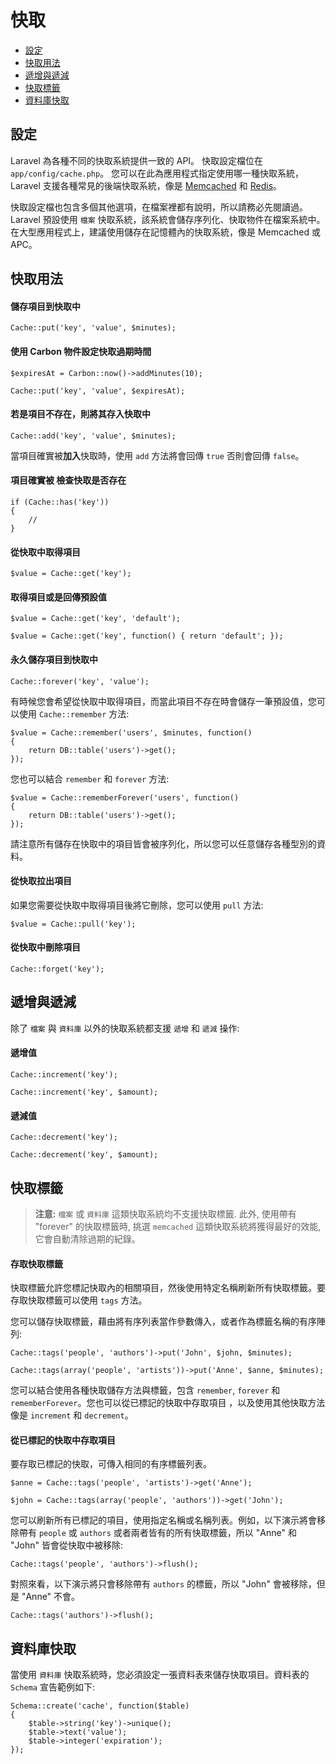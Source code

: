 # 快取

- [設定](#configuration)
- [快取用法](#cache-usage)
- [遞增與遞減](#increments-and-decrements)
- [快取標籤](#cache-tags)
- [資料庫快取](#database-cache)

<a name="configuration"></a>
## 設定

Laravel 為各種不同的快取系統提供一致的 API。 快取設定檔位在 `app/config/cache.php`。 您可以在此為應用程式指定使用哪一種快取系統，Laravel 支援各種常見的後端快取系統，像是 [Memcached](http://memcached.org) 和 [Redis](http://redis.io)。

快取設定檔也包含多個其他選項，在檔案裡都有說明，所以請務必先閱讀過。Laravel 預設使用 `檔案` 快取系統，該系統會儲存序列化、快取物件在檔案系統中。在大型應用程式上，建議使用儲存在記憶體內的快取系統，像是 Memcached 或 APC。

<a name="cache-usage"></a>
## 快取用法

#### 儲存項目到快取中

	Cache::put('key', 'value', $minutes);

#### 使用 Carbon 物件設定快取過期時間

	$expiresAt = Carbon::now()->addMinutes(10);

	Cache::put('key', 'value', $expiresAt);

#### 若是項目不存在，則將其存入快取中

	Cache::add('key', 'value', $minutes);

當項目確實被**加入**快取時，使用 `add` 方法將會回傳 `true` 否則會回傳 `false`。

#### 項目確實被  檢查快取是否存在

	if (Cache::has('key'))
	{
		//
	}

#### 從快取中取得項目

	$value = Cache::get('key');

#### 取得項目或是回傳預設值

	$value = Cache::get('key', 'default');

	$value = Cache::get('key', function() { return 'default'; });

#### 永久儲存項目到快取中

	Cache::forever('key', 'value');

有時候您會希望從快取中取得項目，而當此項目不存在時會儲存一筆預設值，您可以使用 `Cache::remember` 方法:

	$value = Cache::remember('users', $minutes, function()
	{
		return DB::table('users')->get();
	});

您也可以結合 `remember` 和 `forever` 方法:

	$value = Cache::rememberForever('users', function()
	{
		return DB::table('users')->get();
	});

請注意所有儲存在快取中的項目皆會被序列化，所以您可以任意儲存各種型別的資料。

#### 從快取拉出項目

如果您需要從快取中取得項目後將它刪除，您可以使用 `pull` 方法:

	$value = Cache::pull('key');

#### 從快取中刪除項目

	Cache::forget('key');

<a name="increments-and-decrements"></a>
## 遞增與遞減

除了 `檔案` 與 `資料庫` 以外的快取系統都支援 `遞增` 和 `遞減` 操作:

#### 遞增值

	Cache::increment('key');

	Cache::increment('key', $amount);

#### 遞減值

	Cache::decrement('key');

	Cache::decrement('key', $amount);

<a name="cache-tags"></a>
## 快取標籤

> **注意:** `檔案` 或 `資料庫` 這類快取系統均不支援快取標籤. 此外, 使用帶有 "forever" 的快取標籤時, 挑選 `memcached` 這類快取系統將獲得最好的效能, 它會自動清除過期的紀錄。

#### 存取快取標籤

快取標籤允許您標記快取內的相關項目，然後使用特定名稱刷新所有快取標籤。要存取快取標籤可以使用 `tags` 方法。

您可以儲存快取標籤，藉由將有序列表當作參數傳入，或者作為標籤名稱的有序陣列:

	Cache::tags('people', 'authors')->put('John', $john, $minutes);

	Cache::tags(array('people', 'artists'))->put('Anne', $anne, $minutes);

您可以結合使用各種快取儲存方法與標籤，包含 `remember`, `forever` 和 `rememberForever`。您也可以從已標記的快取中存取項目 ，以及使用其他快取方法像是 `increment` 和 `decrement`。

#### 從已標記的快取中存取項目

要存取已標記的快取，可傳入相同的有序標籤列表。

	$anne = Cache::tags('people', 'artists')->get('Anne');

	$john = Cache::tags(array('people', 'authors'))->get('John');

您可以刷新所有已標記的項目，使用指定名稱或名稱列表。例如，以下演示將會移除帶有 `people` 或 `authors` 或者兩者皆有的所有快取標籤，所以 "Anne" 和 "John" 皆會從快取中被移除:

	Cache::tags('people', 'authors')->flush();

對照來看，以下演示將只會移除帶有 `authors` 的標籤，所以 "John" 會被移除，但是 "Anne" 不會。

	Cache::tags('authors')->flush();

<a name="database-cache"></a>
## 資料庫快取

當使用 `資料庫` 快取系統時，您必須設定一張資料表來儲存快取項目。資料表的 `Schema` 宣告範例如下:

	Schema::create('cache', function($table)
	{
		$table->string('key')->unique();
		$table->text('value');
		$table->integer('expiration');
	});
